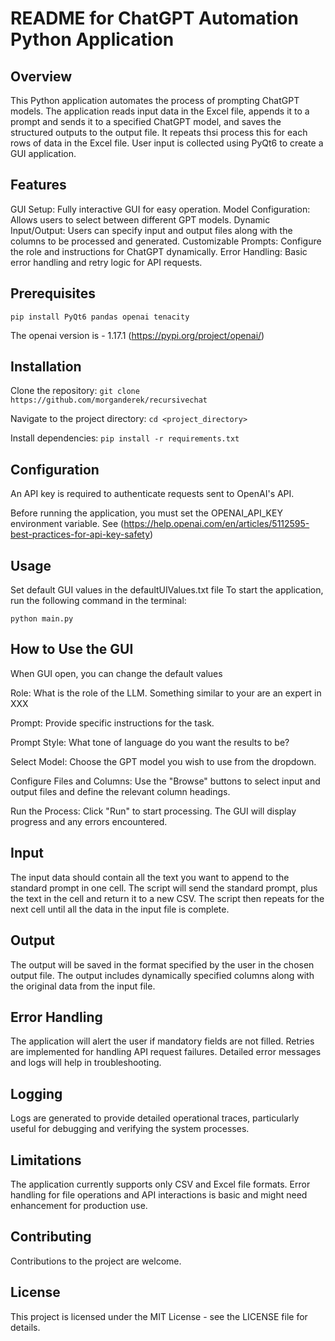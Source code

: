 # README for ChatGPT Automation Python Application
## Overview
This Python application automates the process of prompting ChatGPT models. The application reads input data in the Excel file, appends it to a prompt and sends it to a specified ChatGPT model, and saves the structured outputs to the output file. It repeats thsi process this for each rows of data in the Excel file. 
User input is collected using PyQt6 to create a GUI application.

## Features
GUI Setup: Fully interactive GUI for easy operation.
Model Configuration: Allows users to select between different GPT models.
Dynamic Input/Output: Users can specify input and output files along with the columns to be processed and generated.
Customizable Prompts: Configure the role and instructions for ChatGPT dynamically.
Error Handling: Basic error handling and retry logic for API requests.

## Prerequisites
`pip install PyQt6 pandas openai tenacity`

The openai version is - 1.17.1 (https://pypi.org/project/openai/)

## Installation
Clone the repository:
`git clone https://github.com/morganderek/recursivechat`

Navigate to the project directory:
`cd <project_directory>`

Install dependencies:
`pip install -r requirements.txt`

## Configuration
An API key is required to authenticate requests sent to OpenAI's API.

Before running the application, you must set the OPENAI_API_KEY environment variable. See (https://help.openai.com/en/articles/5112595-best-practices-for-api-key-safety)


## Usage
Set default GUI values in the defaultUIValues.txt file
To start the application, run the following command in the terminal:

`python main.py`

## How to Use the GUI
When GUI open, you can change the default values

Role: What is the role of the LLM. Something similar to your are an expert in XXX

Prompt: Provide specific instructions for the task.

Prompt Style: What tone of language do you want the results to be?

Select Model: Choose the GPT model you wish to use from the dropdown.

Configure Files and Columns: Use the "Browse" buttons to select input and output files and define the relevant column headings.

Run the Process: Click "Run" to start processing. The GUI will display progress and any errors encountered.

## Input

The input data should contain all the text you want to append to the standard prompt in one cell. The script will send the standard prompt, plus the text in the cell and return it to a new CSV. The script then repeats for the next cell until all the data in the input file is complete. 

## Output
The output will be saved in the format specified by the user in the chosen output file. The output includes dynamically specified columns along with the original data from the input file.

## Error Handling
The application will alert the user if mandatory fields are not filled.
Retries are implemented for handling API request failures.
Detailed error messages and logs will help in troubleshooting.

## Logging
Logs are generated to provide detailed operational traces, particularly useful for debugging and verifying the system processes.

## Limitations
The application currently supports only CSV and Excel file formats.
Error handling for file operations and API interactions is basic and might need enhancement for production use.

## Contributing
Contributions to the project are welcome.

## License
This project is licensed under the MIT License - see the LICENSE file for details.
